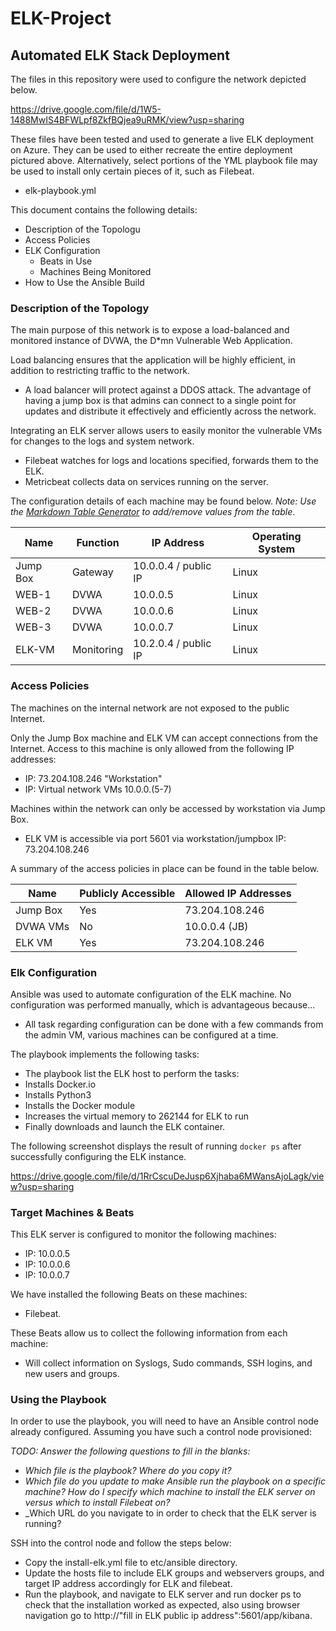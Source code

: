# ELK-Project
## Automated ELK Stack Deployment

The files in this repository were used to configure the network depicted below.

https://drive.google.com/file/d/1W5-1488MwIS4BFWLpf8ZkfBQjea9uRMK/view?usp=sharing

These files have been tested and used to generate a live ELK deployment on Azure. 
They can be used to either recreate the entire deployment pictured above. 
Alternatively, select portions of the YML playbook file may be used to install only certain pieces of it,
such as Filebeat.

  - elk-playbook.yml

This document contains the following details:
- Description of the Topologu
- Access Policies
- ELK Configuration
  - Beats in Use
  - Machines Being Monitored
- How to Use the Ansible Build


### Description of the Topology

The main purpose of this network is to expose a load-balanced and monitored instance of DVWA, the D*mn Vulnerable Web Application.

Load balancing ensures that the application will be highly efficient, in addition to restricting traffic to the network.
- A load balancer will protect against a DDOS attack. The advantage of having a jump box is that admins can connect to a single point for updates and distribute it effectively and efficiently across the network.

Integrating an ELK server allows users to easily monitor the vulnerable VMs for changes to the logs and system network.
- Filebeat watches for logs and locations specified, forwards them to the ELK.
- Metricbeat collects data on services running on the server.

The configuration details of each machine may be found below.
_Note: Use the [Markdown Table Generator](http://www.tablesgenerator.com/markdown_tables) to add/remove values from the table_.

| Name     | Function | IP Address            | Operating System |
|----------|----------|-----------------------|------------------|
| Jump Box | Gateway  | 10.0.0.4 / public IP  | Linux            |
| WEB-1    |   DVWA   | 10.0.0.5              | Linux            |
| WEB-2    |   DVWA   | 10.0.0.6              | Linux            |
| WEB-3    |   DVWA   | 10.0.0.7              | Linux            |
| ELK-VM   |Monitoring| 10.2.0.4 / public IP  | Linux            |

### Access Policies

The machines on the internal network are not exposed to the public Internet. 

Only the Jump Box machine and ELK VM can accept connections from the Internet. Access to this machine is only allowed from the following IP addresses:
- IP: 73.204.108.246 "Workstation"
- IP: Virtual network VMs 10.0.0.(5-7)

Machines within the network can only be accessed by workstation via Jump Box.
- ELK VM is accessible via port 5601 via workstation/jumpbox IP: 73.204.108.246

A summary of the access policies in place can be found in the table below.

| Name     | Publicly Accessible | Allowed IP Addresses |
|----------|---------------------|----------------------|
| Jump Box | Yes                 | 73.204.108.246       |
| DVWA VMs | No                  | 10.0.0.4 (JB)        |
| ELK VM   | Yes                 | 73.204.108.246       |

### Elk Configuration

Ansible was used to automate configuration of the ELK machine. No configuration was performed manually, which is advantageous because...
- All task regarding configuration can be done with a few commands from the admin VM, various machines can be configured at a time.

The playbook implements the following tasks:
- The playbook list the ELK host to perform the tasks:
- Installs Docker.io
- Installs Python3
- Installs the Docker module
- Increases the virtual memory to 262144 for ELK to run
- Finally downloads and launch the ELK container.

The following screenshot displays the result of running `docker ps` after successfully configuring the ELK instance.

https://drive.google.com/file/d/1RrCscuDeJusp6Xjhaba6MWansAjoLagk/view?usp=sharing

### Target Machines & Beats
This ELK server is configured to monitor the following machines:
- IP: 10.0.0.5
- IP: 10.0.0.6
- IP: 10.0.0.7

We have installed the following Beats on these machines:
- Filebeat.

These Beats allow us to collect the following information from each machine:

- Will collect information on Syslogs, Sudo commands, SSH logins, and new users and groups.

### Using the Playbook
In order to use the playbook, you will need to have an Ansible control node already configured. Assuming you have such a control node provisioned: 

_TODO: Answer the following questions to fill in the blanks:_
- _Which file is the playbook? Where do you copy it?_
- _Which file do you update to make Ansible run the playbook on a specific machine? How do I specify which machine to install the ELK server on versus which to install Filebeat on?_
- _Which URL do you navigate to in order to check that the ELK server is running?

SSH into the control node and follow the steps below:

- Copy the install-elk.yml file to etc/ansible directory.
- Update the hosts file to include ELK groups and webservers groups, and target IP address accordingly for ELK and filebeat.
- Run the playbook, and navigate to ELK server and run docker ps to check that the installation worked as expected, also using browser navigation go to http://"fill in ELK public ip address":5601/app/kibana.
